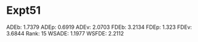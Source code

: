 # Expt51

ADEb: 1.7379
ADEp: 0.6919
ADEv: 2.0703
FDEb: 3.2134
FDEp: 1.323
FDEv: 3.6844
Rank: 15
WSADE: 1.1977
WSFDE: 2.2112